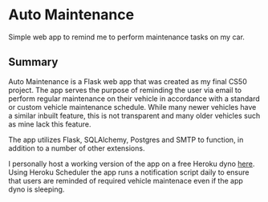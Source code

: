 # Auto Maintenance
Simple web app to remind me to perform maintenance tasks on my car.

## Summary

Auto Maintenance is a Flask web app that was created as my final CS50 project. The app serves the purpose of reminding the user via email to perform regular maintenance on their vehicle in accordance with a standard or custom vehicle maintenance schedule. While many newer vehicles have a similar inbuilt feature, this is not transparent and many older vehicles such as mine lack this feature.

The app utilizes Flask, SQLAlchemy, Postgres and SMTP to function, in addition to a number of other extensions. 

I personally host a working version of the app on a free Heroku dyno [here](http://auto-maint.liam-bates.com). Using Heroku Scheduler the app runs a notification script daily to ensure that users are reminded of required vehicle maintenace even if the app dyno is sleeping.
